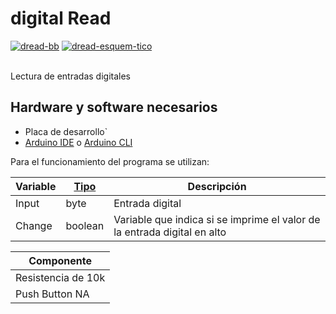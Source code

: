 # digital Read

<a href="" target="_blank"><img src="https://i.postimg.cc/0rxJzYcX/dread-bb.png" alt="dread-bb"/></a> <a href="" target="_blank"><img src="https://i.postimg.cc/q6ktWrNH/dread-esquem-tico.png" alt="dread-esquem-tico"/></a><br/><br/>

Lectura de entradas digitales
## Hardware y software necesarios
- Placa de desarrollo`
- [Arduino IDE](https://www.arduino.cc/en/software) o [Arduino CLI](https://arduino.github.io/arduino-cli/0.23/installation/)

Para el funcionamiento del programa se utilizan:

| Variable | [Tipo](https://docs.microsoft.com/en-us/cpp/cpp/data-type-ranges?view=msvc-170) | Descripción |
| -------- | ---- | ----------- |
| Input | byte | Entrada digital |
| Change | boolean | Variable que indica si se imprime el valor de la entrada digital en alto |

| Componente |
| ----------- |
| Resistencia de 10k |
| Push Button NA |
